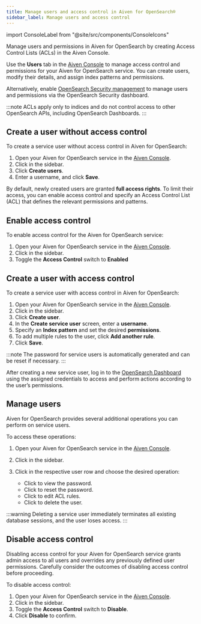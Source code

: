 ```yaml
---
title: Manage users and access control in Aiven for OpenSearch®
sidebar_label: Manage users and access control
---
```

import ConsoleLabel from "@site/src/components/ConsoleIcons"

Manage users and permissions in Aiven for OpenSearch by creating Access Control Lists (ACLs) in the Aiven Console.


Use the **Users** tab in the [Aiven Console](https://console.aiven.io) to manage access
control and permissions for your Aiven for OpenSearch service. You can create users,
modify their details, and assign index patterns and permissions.

Alternatively, enable
[OpenSearch Security management](/docs/products/opensearch/howto/enable-opensearch-security)
to manage users and permissions via the OpenSearch Security dashboard.

:::note
ACLs apply only to indices and do not control access to other OpenSearch APIs,
including OpenSearch Dashboards.
:::

## Create a user without access control

To create a service user without access control in Aiven for OpenSearch:

1. Open your Aiven for OpenSearch service in the [Aiven Console](https://console.aiven.io).
1. Click <ConsoleLabel name="serviceusers"/> in the sidebar.
1. Click **Create users**.
1. Enter a username, and click **Save**.

By default, newly created users are granted **full access rights**.
To limit their access, you can enable access control
and specify an Access Control List (ACL) that defines the relevant permissions
and patterns.

## Enable access control

To enable access control for the Aiven for OpenSearch service:

1. Open your Aiven for OpenSearch service in the [Aiven Console](https://console.aiven.io).
1. Click <ConsoleLabel name="serviceusers"/> in the sidebar.
1. Toggle the **Access Control** switch to **Enabled**

## Create a user with access control

To create a service user with access control in Aiven for OpenSearch:

1. Open your Aiven for OpenSearch service in the [Aiven Console](https://console.aiven.io).
1. Click <ConsoleLabel name="serviceusers"/> in the sidebar.
1. Click **Create user**.
1. In the **Create service user** screen, enter a **username**.
1. Specify an **Index pattern** and set the desired **permissions**.
1. To add multiple rules to the user, click **Add another rule**.
1. Click **Save**.

:::note
The password for service users is automatically generated and can be
reset if necessary.
:::

After creating a new service user, log in to the
[OpenSearch Dashboard](/docs/products/opensearch/dashboards) using the assigned
credentials to access and perform actions according to the user’s permissions.

## Manage users

Aiven for OpenSearch provides several additional operations you can perform on
service users.

To access these operations:

1. Open your Aiven for OpenSearch service in the [Aiven Console](https://console.aiven.io).
1. Click <ConsoleLabel name="serviceusers"/> in the sidebar.
1. Click <ConsoleLabel name="actions"/> in the respective user row and
   choose the desired operation:

   - Click <ConsoleLabel name="show password"/> to view the password.
   - Click <ConsoleLabel name="reset password"/> to reset the password.
   - Click <ConsoleLabel name="editaclrules"/> to edit ACL rules.
   - Click <ConsoleLabel name="delete user"/> to delete the user.

:::warning
Deleting a service user immediately terminates all existing database sessions,
and the user loses access.
:::

## Disable access control

Disabling access control for your Aiven for OpenSearch service grants admin access to
all users and overrides any previously defined user
permissions. Carefully consider the outcomes of disabling access control
before proceeding.

To disable access control:

1. Open your Aiven for OpenSearch service in the [Aiven Console](https://console.aiven.io).
1. Click <ConsoleLabel name="serviceusers"/> in the sidebar.
1. Toggle the **Access Control** switch to **Disable**.
1. Click **Disable** to confirm.
